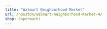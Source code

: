 ```yaml
---
title: "Walmart Neighborhood Market"
url: /houston/walmart-neighborhood-market-4/
shop: Supermarkt
---
```

